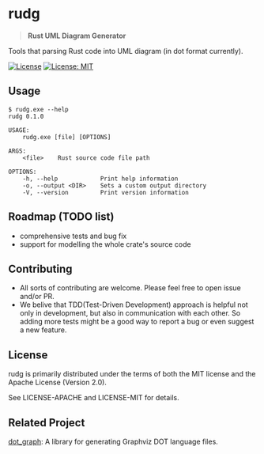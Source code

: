# rudg

> **Rust UML Diagram Generator**

Tools that parsing Rust code into UML diagram (in dot format currently).

[![License](https://img.shields.io/badge/License-Apache_2.0-blue.svg)](https://opensource.org/licenses/Apache-2.0)
[![License: MIT](https://img.shields.io/badge/License-MIT-yellow.svg)](https://opensource.org/licenses/MIT)

## Usage
```
$ rudg.exe --help
rudg 0.1.0

USAGE:
    rudg.exe [file] [OPTIONS]

ARGS:
    <file>    Rust source code file path

OPTIONS:
    -h, --help            Print help information
    -o, --output <DIR>    Sets a custom output directory
    -V, --version         Print version information
```

## Roadmap (TODO list)
- comprehensive tests and bug fix
- support for modelling the whole crate's source code

## Contributing
- All sorts of contributing are welcome. Please feel free to open issue and/or PR.
- We belive that TDD(Test-Driven Development) approach is helpful not only in development, but also in communication with each other. So adding more tests might be a good way to report a bug or even suggest a new feature.

## License
rudg is primarily distributed under the terms of both the MIT license and the Apache License (Version 2.0).

See LICENSE-APACHE and LICENSE-MIT for details.

## Related Project
[dot_graph](https://github.com/SelamaAshalanore/dot_graph): A library for generating Graphviz DOT language files.